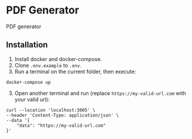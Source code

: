# PDF Generator

PDF generator

## Installation

1. Install docker and docker-compose.
2. Clone `.env.example` to `.env`.
3. Run a terminal on the current folder, then execute:

```
docker-compose up
```

3. Open another terminal and run (replace `https://my-valid-url.com` with your valid url):

```
curl --location 'localhost:3005' \
--header 'Content-Type: application/json' \
--data '{
    "data": "https://my-valid-url.com"
}'
```
